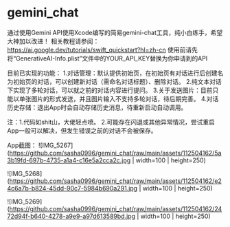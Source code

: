 # gemini_chat
通过使用Gemini API使用Xcode编写的简易gemini-chat工具，纯小白练手，希望大神加以改进！
相关教程请参阅：https://ai.google.dev/tutorials/swift_quickstart?hl=zh-cn 
使用前请先将“GenerativeAI-Info.plist”文件中的YOUR_API_KEY替换为你申请到的API

目前已实现的功能：
1.对话管理：默认提供初始页，在初始页有对话进行后创建名为初始页的对话，可以创建新对话（需命名对话标题）、删除对话。
2.纯文本对话下实现了多轮对话，可以就之前的对话内容进行提问。
3.关于发送图片：目前只能以单张图片的形式发送，并且图片输入不支持多轮对话，待后期完善。
4.对话历史存储：退出App时会自动存储历史消息，待重新启动自动调用。

注：1.代码如shit山，大佬轻点喷。
   2.可能存在闪退或其他异常情况，尝试重启App一般可以解决，但发生错误之前的对话不会被保存。

App截图：
![IMG_5267](https://github.com/sasha0996/gemini_chat/raw/main/assets/112504162/5a3b19fd-697b-4735-a1a4-c16e5a2cca2c.jpg | width=100 | height=250)

![IMG_5268](https://github.com/sasha0996/gemini_chat/raw/main/assets/112504162/e24c6a7b-b824-45dd-90c7-5984b690a291.jpg | width=100 | height=250)

![IMG_5269](https://github.com/sasha0996/gemini_chat/raw/main/assets/112504162/2472d94f-b640-4278-a9e9-a97d613589bd.jpg | width=100 | height=250)

